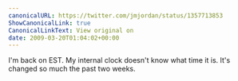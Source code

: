 ```yaml
---
canonicalURL: https://twitter.com/jmjordan/status/1357713853
ShowCanonicalLink: true
CanonicalLinkText: View original on
date: 2009-03-20T01:04:02+00:00
---
```

I'm back on EST. My internal clock doesn't know what time it is. It's changed so much the past two weeks.